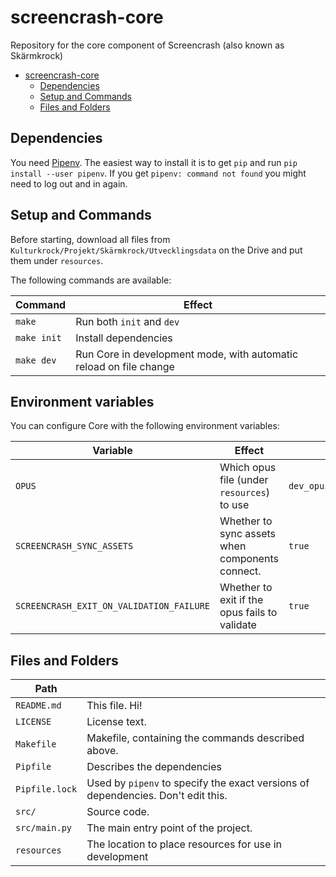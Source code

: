 # screencrash-core

Repository for the core component of Screencrash (also known as Skärmkrock)

- [screencrash-core](#screencrash-core)
  - [Dependencies](#Dependencies)
  - [Setup and Commands](#Setup-and-Commands)
  - [Files and Folders](#Files-and-Folders)

## Dependencies

You need [Pipenv](https://github.com/pypa/pipenv). The easiest way to install it is to get `pip`
and run `pip install --user pipenv`. If you get `pipenv: command not found` you might need to
log out and in again.

## Setup and Commands

Before starting, download all files from `Kulturkrock/Projekt/Skärmkrock/Utvecklingsdata` on
the Drive and put them under `resources`.

The following commands are available:

| Command                     | Effect                                                             |
| --------------------------- | ------------------------------------------------------------------ |
| `make`                      | Run both `init` and `dev`                                          |
| <code>make&nbsp;init</code> | Install dependencies                                               |
| <code>make&nbsp;dev</code>  | Run Core in development mode, with automatic reload on file change |

## Environment variables

You can configure Core with the following environment variables:

| Variable                                 | Effect                                          |                 |
| ---------------------------------------- | ----------------------------------------------- | --------------- |
| `OPUS`                                   | Which opus file (under `resources`) to use      | `dev_opus.yaml` |
| `SCREENCRASH_SYNC_ASSETS`                | Whether to sync assets when components connect. | `true`          |
| `SCREENCRASH_EXIT_ON_VALIDATION_FAILURE` | Whether to exit if the opus fails to validate   | `true`          |

## Files and Folders

| Path           |                                                                                  |
| -------------- | -------------------------------------------------------------------------------- |
| `README.md`    | This file. Hi!                                                                   |
| `LICENSE`      | License text.                                                                    |
| `Makefile`     | Makefile, containing the commands described above.                               |
| `Pipfile`      | Describes the dependencies                                                       |
| `Pipfile.lock` | Used by `pipenv` to specify the exact versions of dependencies. Don't edit this. |
| `src/`         | Source code.                                                                     |
| `src/main.py`  | The main entry point of the project.                                             |
| `resources`    | The location to place resources for use in development                           |
